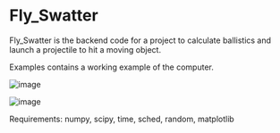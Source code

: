 # Fly_Swatter

Fly_Swatter is the backend code for a project to calculate ballistics and launch a projectile to hit a moving object. 

Examples contains a working example of the computer. 

![image](https://github.com/pvalle6/Fly_Swatter/assets/103479060/488ce4f3-08db-438b-9d31-8fdb967b189c)

![image](https://github.com/pvalle6/Fly_Swatter/assets/103479060/21c734b1-4192-4002-aad0-eed2faedbf3e)

Requirements:
numpy,
scipy,
time,
sched,
random,
matplotlib
